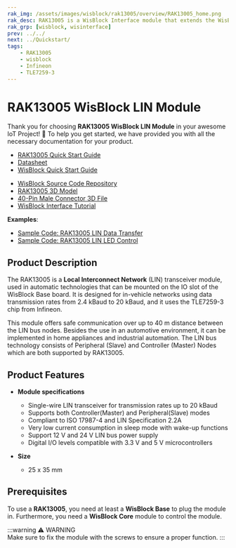 ```yaml
---
rak_img: /assets/images/wisblock/rak13005/overview/RAK13005_home.png
rak_desc: RAK13005 is a WisBlock Interface module that extends the WisBlock system with a LIN module. It is designed for in-vehicle networks using data transmission rates up to 20 kBaud.
rak_grp: [wisblock, wisinterface]
prev: ../../
next: ../Quickstart/
tags:
    - RAK13005
    - wisblock
    - Infineon
    - TLE7259-3
---
```


# RAK13005 WisBlock LIN Module

Thank you for choosing **RAK13005 WisBlock LIN Module** in your awesome IoT Project! 🎉 To help you get started, we have provided you with all the necessary documentation for your product.

* [RAK13005 Quick Start Guide](../Quickstart/)
* [Datasheet](../Datasheet/)
* <a href="../../Quickstart/" target="_blank">WisBlock Quick Start Guide</a>
<!---* [WisBlock Quick Start Guide](../../Quickstart/)-->
* [WisBlock Source Code Repository](https://github.com/RAKWireless/WisBlock/)
* [RAK13005 3D Model](https://downloads.rakwireless.com/3D_File/WisBlock/3D_RAK13005.stp)
* [40-Pin Male Connector 3D File](https://downloads.rakwireless.com/3D_File/Accessory/WisConnector/M40S1003K6M.stp)
* [WisBlock Interface Tutorial](/Knowledge-Hub/Learn/WisBlock-IO-Tutorial/)


**Examples**:

* [Sample Code: RAK13005 LIN Data Transfer](https://github.com/RAKWireless/WisBlock/tree/master/examples/common/IO/RAK13005_LIN_BUS/LINBusCommunication)
* [Sample Code: RAK13005 LIN LED Control](https://github.com/RAKWireless/WisBlock/tree/master/examples/common/IO/RAK13005_LIN_BUS/LINBusControlLED)

## Product Description

The RAK13005 is a **Local Interconnect Network** (LIN) transceiver module, used in automatic technologies that can be mounted on the IO slot of the WisBlock Base board. It is designed for in-vehicle networks using data transmission rates from 2.4&nbsp;kBaud to 20&nbsp;kBaud, and it uses the TLE7259-3 chip from Infineon. 

This module offers safe communication over up to 40&nbsp;m distance between the LIN bus nodes. Besides the use in an automotive environment, it can be implemented in home appliances and industrial automation. The LIN bus technology consists of Peripheral (Slave) and Controller (Master) Nodes which are both supported by RAK13005.

## Product Features

* **Module specifications**

    *   Single-wire LIN transceiver for transmission rates up to 20&nbsp;kBaud
    *   Supports both Controller(Master) and Peripheral(Slave) modes
    *   Compliant to ISO 17987-4 and LIN Specification 2.2A
    *   Very low current consumption in sleep mode with wake-up functions
    *   Support 12&nbsp;V and 24&nbsp;V LIN bus power supply
    *   Digital I/O levels compatible with 3.3&nbsp;V and 5&nbsp;V microcontrollers

* **Size**
    * 25 x 35&nbsp;mm

## Prerequisites

To use a **RAK13005**, you need at least a **WisBlock Base** to plug the module in. Furthermore, you need a **WisBlock Core** module to control the module.

:::warning ⚠️ WARNING    
Make sure to fix the module with the screws to ensure a proper function.
:::